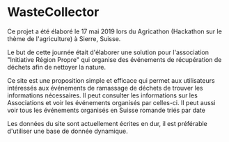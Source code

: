 # WasteCollector

Ce projet a été élaboré le 17 mai 2019 lors du Agricathon (Hackathon sur le thème de l'agriculture) à Sierre, Suisse.

Le but de cette journée était d'élaborer une solution pour l'association "Initiative Région Propre" qui organise 
des événements de récupération de déchets afin de nettoyer la nature.

Ce site est une proposition simple et efficace qui permet aux utilisateurs intéressés aux événements de ramassage
de déchets de trouver les informations nécessaires. Il peut consulter les informations sur les Associations et voir 
les événements organisés par celles-ci. Il peut aussi voir tous les événements organisés en Suisse romande triés par date

Les données du site sont actuellement écrites en dur, il est préférable d'utiliser une base de donnée dynamique.
